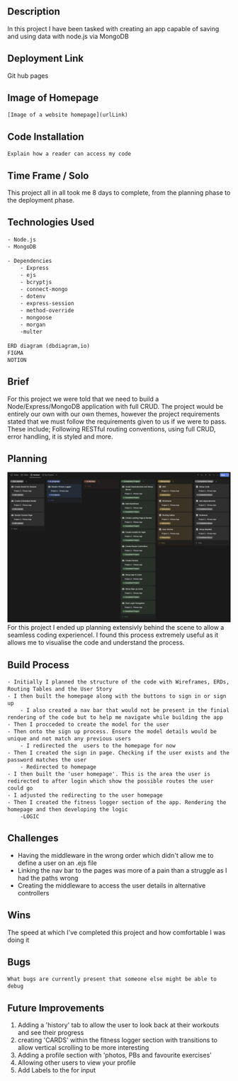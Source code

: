 ## Description
In this project I have been tasked with creating an app capable of saving and using data with node.js via MongoDB 

## Deployment Link
Git hub pages

## Image of Homepage
    [Image of a website homepage](urlLink)

## Code Installation
    Explain how a reader can access my code

## Time Frame / Solo 
This project all in all took me 8 days to complete, from the planning phase to the deployment phase.

## Technologies Used
    - Node.js
    - MongoDB

    - Dependencies
        - Express
        - ejs
        - bcryptjs
        - connect-mongo
        - dotenv
        - express-session
        - method-override
        - mongoose
        - morgan
        -multer
        
    ERD diagram (dbdiagram,io)
    FIGMA
    NOTION


## Brief
For this project we were told that we need to build a Node/Express/MongoDB application with full CRUD.
The project would be entirely our own with our own themes, however the project requirements stated that we must
follow the requirements given to us if we were to pass.
These include; Following RESTful routing conventions, using full CRUD, error handling, it is styled and more. 

## Planning
![A layed out Kanban plan of the project](/public/Images/Notion%20Planning.png)
    For this project I ended up planning extensivly behind the scene to allow a seamless coding experienceI.
    I found this process extremely useful as it allows me to visualise the code and understand the process.

## Build Process
    - Initially I planned the structure of the code with Wireframes, ERDs, Routing Tables and the User Story
    - I then built the homepage along with the buttons to sign in or sign up
        - I also created a nav bar that would not be present in the finial rendering of the code but to help me navigate while building the app
    - Then I procceded to create the model for the user
    - Then onto the sign up process. Ensure the model details would be unique and not match any previous users
        - I redirected the  users to the homepage for now
    - Then I created the sign in page. Checking if the user exists and the password matches the user
        - Redirected to homepage
    - I then built the 'user homepage'. This is the area the user is redirected to after login which show the possible routes the user could go
    - I adjusted the redirecting to the user homepage
    - Then I created the fitness logger section of the app. Rendering the homepage and then developing the logic
        -LOGIC

## Challenges
- Having the middleware in the wrong order which didn't allow me to define a user on an .ejs file
- Linking the nav bar to the pages was more of a pain than a struggle as I had the paths wrong
- Creating the middleware to access the user details in alternative controllers

## Wins
The speed at which I've completed this project and how comfortable I was doing it

## Bugs
    What bugs are currently present that someone else might be able to debug
    
## Future Improvements 
1. Adding a 'history' tab to allow the user to look back at their workouts and see their progress
2. creating 'CARDS' within the fitness logger section with transitions to allow vertical scrolling to be more interesting
3. Adding a profile section with 'photos, PBs and favourite exercises'
4. Allowing other users to view your profile
5. Add Labels to the for input